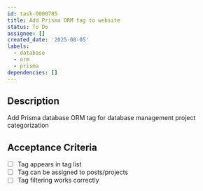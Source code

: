 ```yaml
---
id: task-0000785
title: Add Prisma ORM tag to website
status: To Do
assignee: []
created_date: '2025-08-05'
labels:
  - database
  - orm
  - prisma
dependencies: []
---
```


## Description

Add Prisma database ORM tag for database management project categorization

## Acceptance Criteria

- [ ] Tag appears in tag list
- [ ] Tag can be assigned to posts/projects
- [ ] Tag filtering works correctly
